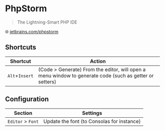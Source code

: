 # PhpStorm

> The Lightning-Smart PHP IDE

🌐 [jetbrains.com/phpstorm](https://www.jetbrains.com/phpstorm/)

## Shortcuts

Shortcut       | Action
---------------|--------------------------------------------------------------------------------------------------------
`Alt`+`Insert` | (Code > Generate) From the editor, will open a menu window to generate code (such as getter or setters)

## Configuration

Section           | Settings
------------------|-------------------------------------------
`Editor` > `Font` | Update the font (to Consolas for instance)
